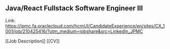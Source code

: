 ## Java/React Fullstack Software Engineer III

Link: https://jpmc.fa.oraclecloud.com/hcmUI/CandidateExperience/en/sites/CX_1001/job/210425416/?utm_medium=jobshare&src=LinkedIn_JPMC 

[[Job Description]]
[[CV]]
